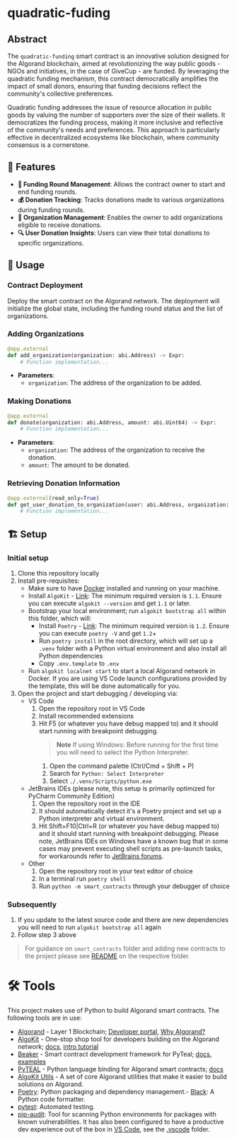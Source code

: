# quadratic-fuding

## Abstract

The `quadratic-funding` smart contract is an innovative solution designed for the Algorand blockchain, aimed at revolutionizing the way public goods - NGOs and initiatives, in the case of GiveCup - are funded. By leveraging the quadratic funding mechanism, this contract democratically amplifies the impact of small donors, ensuring that funding decisions reflect the community's collective preferences.

Quadratic funding addresses the issue of resource allocation in public goods by valuing the number of supporters over the size of their wallets. It democratizes the funding process, making it more inclusive and reflective of the community's needs and preferences. This approach is particularly effective in decentralized ecosystems like blockchain, where community consensus is a cornerstone.

## 🔗 Features

- **🔄 Funding Round Management**: Allows the contract owner to start and end funding rounds.
- **💰 Donation Tracking**: Tracks donations made to various organizations during funding rounds.
- **🏢 Organization Management**: Enables the owner to add organizations eligible to receive donations.
- **🔍 User Donation Insights**: Users can view their total donations to specific organizations.

## 🚀 Usage

### Contract Deployment

Deploy the smart contract on the Algorand network. The deployment will initialize the global state, including the funding round status and the list of organizations.

### Adding Organizations

```python
@app.external
def add_organization(organization: abi.Address) -> Expr:
    # Function implementation...
```

- **Parameters**:
  - `organization`: The address of the organization to be added.

### Making Donations

```python
@app.external
def donate(organization: abi.Address, amount: abi.Uint64) -> Expr:
    # Function implementation...
```

- **Parameters**:
  - `organization`: The address of the organization to receive the donation.
  - `amount`: The amount to be donated.

### Retrieving Donation Information

```python
@app.external(read_only=True)
def get_user_donation_to_organization(user: abi.Address, organization: abi.Address, *, output: abi.Uint64) -> Expr:
    # Function implementation...
```

## 🏗 Setup

### Initial setup

1. Clone this repository locally
2. Install pre-requisites:
   - Make sure to have [Docker](https://www.docker.com/) installed and running on your machine.
   - Install `AlgoKit` - [Link](https://github.com/algorandfoundation/algokit-cli#install): The minimum required version is `1.1`. Ensure you can execute `algokit --version` and get `1.1` or later.
   - Bootstrap your local environment; run `algokit bootstrap all` within this folder, which will:
     - Install `Poetry` - [Link](https://python-poetry.org/docs/#installation): The minimum required version is `1.2`. Ensure you can execute `poetry -V` and get `1.2`+
     - Run `poetry install` in the root directory, which will set up a `.venv` folder with a Python virtual environment and also install all Python dependencies
     - Copy `.env.template` to `.env`
   - Run `algokit localnet start` to start a local Algorand network in Docker. If you are using VS Code launch configurations provided by the template, this will be done automatically for you.
3. Open the project and start debugging / developing via:
   - VS Code
     1. Open the repository root in VS Code
     2. Install recommended extensions
     3. Hit F5 (or whatever you have debug mapped to) and it should start running with breakpoint debugging.
        > **Note**
        > If using Windows: Before running for the first time you will need to select the Python Interpreter.
        1. Open the command palette (Ctrl/Cmd + Shift + P)
        2. Search for `Python: Select Interpreter`
        3. Select `./.venv/Scripts/python.exe`
   - JetBrains IDEs (please note, this setup is primarily optimized for PyCharm Community Edition)
     1. Open the repository root in the IDE
     2. It should automatically detect it's a Poetry project and set up a Python interpreter and virtual environment.
     3. Hit Shift+F10|Ctrl+R (or whatever you have debug mapped to) and it should start running with breakpoint debugging. Please note, JetBrains IDEs on Windows have a known bug that in some cases may prevent executing shell scripts as pre-launch tasks, for workarounds refer to [JetBrains forums](https://youtrack.jetbrains.com/issue/IDEA-277486/Shell-script-configuration-cannot-run-as-before-launch-task).
   - Other
     1. Open the repository root in your text editor of choice
     2. In a terminal run `poetry shell`
     3. Run `python -m smart_contracts` through your debugger of choice

### Subsequently

1. If you update to the latest source code and there are new dependencies you will need to run `algokit bootstrap all` again
2. Follow step 3 above

> For guidance on `smart_contracts` folder and adding new contracts to the project please see [README](smart_contracts/README.md) on the respective folder.

# 🛠 Tools

This project makes use of Python to build Algorand smart contracts. The following tools are in use:

- [Algorand](https://www.algorand.com/) - Layer 1 Blockchain; [Developer portal](https://developer.algorand.org/), [Why Algorand?](https://developer.algorand.org/docs/get-started/basics/why_algorand/)
- [AlgoKit](https://github.com/algorandfoundation/algokit-cli) - One-stop shop tool for developers building on the Algorand network; [docs](https://github.com/algorandfoundation/algokit-cli/blob/main/docs/algokit.md), [intro tutorial](https://github.com/algorandfoundation/algokit-cli/blob/main/docs/tutorials/intro.md)
- [Beaker](https://github.com/algorand-devrel/beaker) - Smart contract development framework for PyTeal; [docs](https://beaker.algo.xyz), [examples](https://github.com/algorand-devrel/beaker/tree/master/examples)
- [PyTEAL](https://github.com/algorand/pyteal) - Python language binding for Algorand smart contracts; [docs](https://pyteal.readthedocs.io/en/stable/)
- [AlgoKit Utils](https://github.com/algorandfoundation/algokit-utils-py) - A set of core Algorand utilities that make it easier to build solutions on Algorand.
- [Poetry](https://python-poetry.org/): Python packaging and dependency management.- [Black](https://github.com/psf/black): A Python code formatter.
- [pytest](https://docs.pytest.org/): Automated testing.
- [pip-audit](https://pypi.org/project/pip-audit/): Tool for scanning Python environments for packages with known vulnerabilities.
  It has also been configured to have a productive dev experience out of the box in [VS Code](https://code.visualstudio.com/), see the [.vscode](./.vscode) folder.

